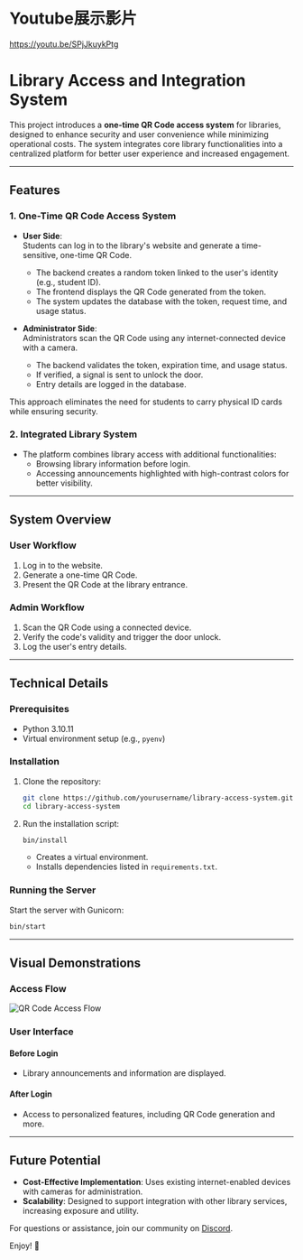 <h1>Youtube展示影片</h1>
<a href="https://youtu.be/SPjJkuykPtg">https://youtu.be/SPjJkuykPtg</a>

# Library Access and Integration System

This project introduces a **one-time QR Code access system** for libraries, designed to enhance security and user convenience while minimizing operational costs. The system integrates core library functionalities into a centralized platform for better user experience and increased engagement.

---

## Features

### 1. One-Time QR Code Access System
- **User Side**:  
  Students can log in to the library's website and generate a time-sensitive, one-time QR Code.  
  - The backend creates a random token linked to the user's identity (e.g., student ID).  
  - The frontend displays the QR Code generated from the token.  
  - The system updates the database with the token, request time, and usage status.  

- **Administrator Side**:  
  Administrators scan the QR Code using any internet-connected device with a camera.  
  - The backend validates the token, expiration time, and usage status.  
  - If verified, a signal is sent to unlock the door.  
  - Entry details are logged in the database.  

This approach eliminates the need for students to carry physical ID cards while ensuring security.

### 2. Integrated Library System
- The platform combines library access with additional functionalities:  
  - Browsing library information before login.  
  - Accessing announcements highlighted with high-contrast colors for better visibility.  

---

## System Overview

### User Workflow
1. Log in to the website.
2. Generate a one-time QR Code.
3. Present the QR Code at the library entrance.

### Admin Workflow
1. Scan the QR Code using a connected device.
2. Verify the code's validity and trigger the door unlock.
3. Log the user's entry details.

---

## Technical Details

### Prerequisites
- Python 3.10.11
- Virtual environment setup (e.g., `pyenv`)

### Installation
1. Clone the repository:  
   ```bash
   git clone https://github.com/yourusername/library-access-system.git
   cd library-access-system
   ```
2. Run the installation script:  
   ```bash
   bin/install
   ```
   - Creates a virtual environment.
   - Installs dependencies listed in `requirements.txt`.

### Running the Server
Start the server with Gunicorn:  
```bash
bin/start
```

---

## Visual Demonstrations

### Access Flow  
![QR Code Access Flow](https://example.com/path-to-image)

### User Interface  
#### Before Login  
- Library announcements and information are displayed.  
#### After Login  
- Access to personalized features, including QR Code generation and more.  

---

## Future Potential
- **Cost-Effective Implementation**: Uses existing internet-enabled devices with cameras for administration.  
- **Scalability**: Designed to support integration with other library services, increasing exposure and utility.  

For questions or assistance, join our community on [Discord](https://discord.cyclic.sh).  

Enjoy! 🚀
